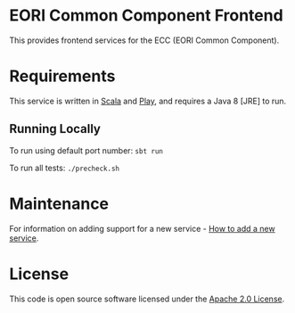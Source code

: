 # EORI Common Component Frontend
 
This provides frontend services for the ECC (EORI Common Component).

# Requirements

This service is written in [Scala](http://www.scala-lang.org/) and [Play](http://playframework.com/), and requires a Java 8 [JRE] to run.

## Running Locally
To run using default port number:
`sbt run`

To run all tests:
`./precheck.sh`

# Maintenance
For information on adding support for a new service - 
[How to add a new service](https://github.com/hmrc/eori-common-component-frontend/wiki/How-to-add-a-new-service).

# License

This code is open source software licensed under the [Apache 2.0 License]("http://www.apache.org/licenses/LICENSE-2.0.html").


